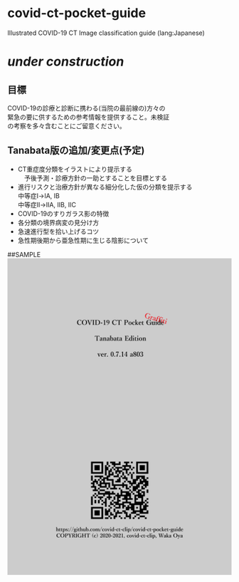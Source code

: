 # covid-ct-pocket-guide
Illustrated COVID-19 CT Image classification guide (lang:Japanese)

# ***under construction***

## 目標  
COVID-19の診療と診断に携わる(当院の最前線の)方々の  
緊急の要に供するための参考情報を提供すること。未検証  
の考察を多々含むことにご留意ください。

## Tanabata版の追加/変更点(予定)
- CT重症度分類をイラストにより提示する  
　予後予測・診療方針の一助とすることを目標とする
- 進行リスクと治療方針が異なる細分化した仮の分類を提示する  
    中等症Ⅰ→ⅠA, ⅠB  
    中等症Ⅱ→ⅡA, ⅡB, ⅡC  
- COVID-19のすりガラス影の特徴
- 各分類の境界病変の見分け方
- 急速進行型を拾い上げるコツ
- 急性期後期から亜急性期に生じる陰影について  


##SAMPLE
![sample image](sample.jpg)
